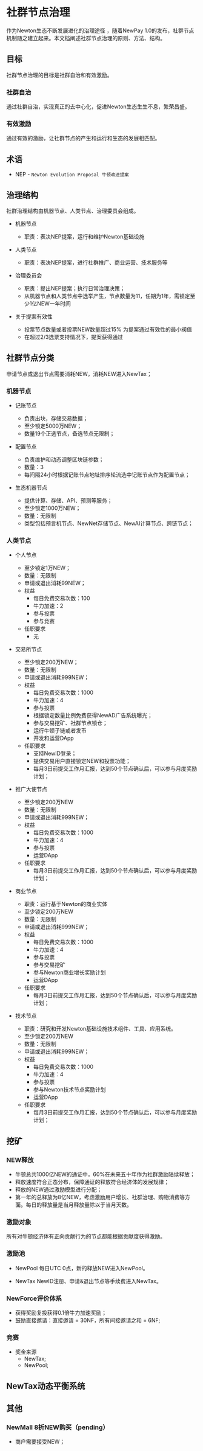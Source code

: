 # 社群节点治理
作为Newton生态不断发展进化的治理途径 ，随着NewPay 1.0的发布，社群节点机制随之建立起来。本文档阐述社群节点治理的原则、方法、结构。

## 目标
社群节点治理的目标是社群自治和有效激励。

### 社群自治
通过社群自治，实现真正的去中心化，促进Newton生态生生不息，繁荣昌盛。

### 有效激励
通过有效的激励，让社群节点的产生和运行和生态的发展相匹配。

## 术语
* NEP - `Newton Evolution Proposal 牛顿改进提案`

## 治理结构
社群治理结构由机器节点、人类节点、治理委员会组成。

* 机器节点
  - 职责：表决NEP提案，运行和维护Newton基础设施

* 人类节点
  - 职责：表决NEP提案，进行社群推广、商业运营、技术服务等

* 治理委员会
  - 职责：提出NEP提案；执行日常治理决策；
  - 从机器节点和人类节点中选举产生，节点数量为11，任期为1年，需锁定至少1亿NEW一年时间

* 关于提案有效性
  - 投票节点数量或者投票NEW数量超过15% 为提案通过有效性的最小阀值
  - 在超过2/3选票支持情况下，提案获得通过

## 社群节点分类
申请节点或退出节点需要消耗NEW，消耗NEW进入NewTax；

### 机器节点
* 记账节点
  - 负责出块，存储交易数据；
  - 至少锁定5000万NEW；
  - 数量19个正选节点，备选节点无限制；

* 配置节点
  - 负责维护和动态调整区块链参数；
  - 数量：3
  - 每间隔24小时根据记账节点地址排序轮流选中记账节点作为配置节点；

* 生态机器节点
  - 提供计算、存储、API、预测等服务；
  - 至少锁定1000万NEW；
  - 数量：无限制
  - 类型包括预言机节点、NewNet存储节点、NewAI计算节点、跨链节点；

### 人类节点
* 个人节点
  - 至少锁定1万NEW；
  - 数量：无限制
  - 申请或退出消耗99NEW；
  - 权益
    - 每日免费交易次数：100
    - 牛力加速：2
    - 参与投票
    - 参与竞赛
  - 任职要求
    - 无

* 交易所节点
  - 至少锁定200万NEW；
  - 数量：无限制
  - 申请或退出消耗999NEW； 
  - 权益
    - 每日免费交易次数：1000
    - 牛力加速：4
    - 参与投票
    - 根据锁定数量比例免费获得NewAD广告系统曝光；
    - 参与交易挖矿、社群节点锁仓；
    - 运行牛顿子链或者发币
    - 开发和运营DApp
  - 任职要求
    - 支持NewID登录；
    - 提供交易用户直接锁定NEW和投票功能；
    - 每月3日前提交工作月汇报，达到50个节点确认后，可以参与月度奖励计划；

* 推广大使节点
  - 至少锁定200万NEW
  - 数量：无限制
  - 申请或退出消耗999NEW；
  - 权益
    - 每日免费交易次数：1000
    - 牛力加速：4
    - 参与投票
    - 运营DApp
  - 任职要求
    - 每月3日前提交工作月汇报，达到50个节点确认后，可以参与月度奖励计划；

* 商业节点
  - 职责：运行基于Newton的商业实体
  - 至少锁定200万NEW
  - 数量：无限制
  - 申请或退出消耗999NEW；
  - 权益
    - 每日免费交易次数：1000
    - 牛力加速：4
    - 参与投票
    - 参与交易挖矿
    - 参与Newton商业增长奖励计划
    - 运营DApp
  - 任职要求
    - 每月3日前提交工作月汇报，达到50个节点确认后，可以参与月度奖励计划；

* 技术节点
  - 职责：研究和开发Newton基础设施技术组件、工具、应用系统。
  - 至少锁定200万NEW
  - 数量：无限制
  - 申请或退出消耗999NEW；
  - 权益
    - 每日免费交易次数：1000
    - 牛力加速：4
    - 参与投票
    - 参与Newton技术节点奖励计划
    - 运营DApp
  - 任职要求
    - 每月3日前提交工作月汇报，达到50个节点确认后，可以参与月度奖励计划；

## 挖矿

### NEW释放
* 牛顿总共1000亿NEW的通证中，60%在未来五十年作为社群激励陆续释放；
* 释放速度符合正态分布，保障通证的释放符合经济体的发展规律；
* 释放的NEW通过激励模型进行分配；
* 第一年的总释放为8亿NEW，考虑激励用户增长、社群治理、购物消费等方面。每日的释放量是当月释放量除以于当月天数。

### 激励对象
所有对牛顿经济体有正向贡献行为的节点都能根据贡献度获得激励。

### 激励池
* NewPool
每日UTC 0点，新的释放NEW进入NewPool。

* NewTax
NewID注册、申请&退出节点等手续费进入NewTax。

### NewForce评价体系
* 获得奖励复投获得0.1倍牛力加速奖励；
* 鼓励直接邀请：直接邀请 = 30NF，所有间接邀请之和 = 6NF;

### 竞赛
* 奖金来源
  - NewTax;
  - NewPool;

## NewTax动态平衡系统

## 其他
### NewMall 8折NEW购买（pending）
* 商户需要接受NEW；

